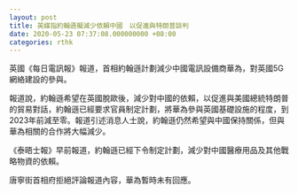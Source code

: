 ```yaml
---
layout: post
title: 英媒指約翰遜擬減少依賴中國　以促進與特朗普談判
date: 2020-05-23 07:37:08.000000000 +08:00
categories: rthk
---
```


英國《每日電訊報》報道，首相約翰遜計劃減少中國電訊設備商華為，對英國5G網絡建設的參與。

報道說，約翰遜希望在英國脫歐後，減少對中國的依賴，以促進與美國總統特朗普的貿易對話，約翰遜已經要求官員制定計劃，將華為參與英國基礎設施的程度，到2023年前減至零。報道引述消息人士說，約翰遜仍然希望與中國保持關係，但與華為相關的合作將大幅減少。

《泰晤士報》早前報道，約翰遜已經下令制定計劃，減少對中國醫療用品及其他戰略物資的依賴。

唐寧街首相府拒絕評論報道內容，華為暫時未有回應。
